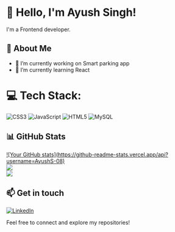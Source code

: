 # 👋 Hello, I'm Ayush Singh!

I'm a Frontend developer.

## 🌱 About Me

- 🔭 I’m currently working on Smart parking app 
- 🌱 I’m currently learning React

# 💻 Tech Stack:
![CSS3](https://img.shields.io/badge/css3-%231572B6.svg?style=for-the-badge&logo=css3&logoColor=white) ![JavaScript](https://img.shields.io/badge/javascript-%23323330.svg?style=for-the-badge&logo=javascript&logoColor=%23F7DF1E) ![HTML5](https://img.shields.io/badge/html5-%23E34F26.svg?style=for-the-badge&logo=html5&logoColor=white) ![MySQL](https://img.shields.io/badge/mysql-%2300f.svg?style=for-the-badge&logo=mysql&logoColor=white) 


## 📊 GitHub Stats

[![Your GitHub stats](https://github-readme-stats.vercel.app/api? username=AyushS-08)](https://github.com/anuraghazra/github-readme-stats)<br/>
![](https://github-readme-streak-stats.herokuapp.com/?user=nwaliaez&theme=dark&hide_border=false)<br/>
![](https://github-readme-stats.vercel.app/api/top-langs/?username=AyushS-08&theme=dark&hide_border=false&include_all_commits=false&count_private=false&layout=compact)

## 📫 Get in touch

[![LinkedIn](https://img.shields.io/badge/LinkedIn-%230077B5.svg?logo=linkedin&logoColor=white)](https://www.linkedin.com/in/ayush-singh-61503a211)

Feel free to connect and explore my repositories!
